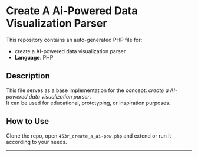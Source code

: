 # Create A Ai-Powered Data Visualization Parser

This repository contains an auto-generated PHP file for:

- create a AI-powered data visualization parser
- **Language**: PHP

## Description

This file serves as a base implementation for the concept: *create a AI-powered data visualization parser*.  
It can be used for educational, prototyping, or inspiration purposes.

## How to Use

Clone the repo, open `453r_create_a_ai-pow.php` and extend or run it according to your needs.

---


